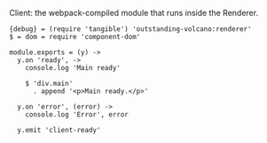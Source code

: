 Client: the webpack-compiled module that runs inside the Renderer.

    {debug} = (require 'tangible') 'outstanding-volcano:renderer'
    $ = dom = require 'component-dom'

    module.exports = (y) ->
      y.on 'ready', ->
        console.log 'Main ready'

        $ 'div.main'
          . append '<p>Main ready.</p>'

      y.on 'error', (error) ->
        console.log 'Error', error

      y.emit 'client-ready'
